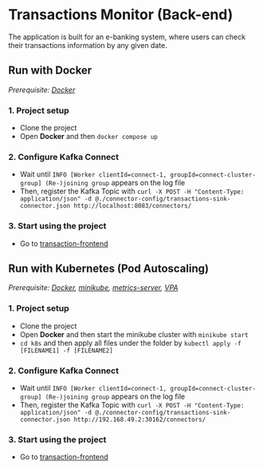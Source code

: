 # Transactions Monitor (Back-end)
The application is built for an e-banking system, where users can check their transactions information by any given date.


## Run with Docker
_Prerequisite: [Docker](https://www.docker.com/get-started/)_

### 1. Project setup
- Clone the project
- Open **Docker** and then `docker compose up`
### 2. Configure Kafka Connect
- Wait until ```INFO [Worker clientId=connect-1, groupId=connect-cluster-group] (Re-)joining group``` appears on the log file
- Then, register the Kafka Topic with ```curl -X POST -H "Content-Type: application/json" -d @./connector-config/transactions-sink-connector.json http://localhost:8083/connectors/```
### 3. Start using the project
- Go to [transaction-frontend](https://github.com/genewang0929/transaction-frontend/edit/main/README.md#run-with-docker)


## Run with Kubernetes (Pod Autoscaling)
_Prerequisite: [Docker](https://www.docker.com/get-started/), [minikube](https://minikube.sigs.k8s.io/docs/start/), [metrics-server](https://github.com/kubernetes-sigs/metrics-server#installation), [VPA](https://github.com/kubernetes/autoscaler/tree/master/vertical-pod-autoscaler#installation)_

### 1. Project setup
- Clone the project
- Open **Docker** and then start the minikube cluster with `minikube start`
- `cd k8s` and then apply all files under the folder by `kubectl apply -f [FILENAME1] -f [FILENAME2]`
### 2. Configure Kafka Connect
- Wait until ```INFO [Worker clientId=connect-1, groupId=connect-cluster-group] (Re-)joining group``` appears on the log file
- Then, register the Kafka Topic with ```curl -X POST -H "Content-Type: application/json" -d @./connector-config/transactions-sink-connector.json http://192.168.49.2:30162/connectors/```
### 3. Start using the project
- Go to [transaction-frontend](https://github.com/genewang0929/transaction-frontend/edit/main/README.md#run-with-kubernetes-pod-autoscaling)

